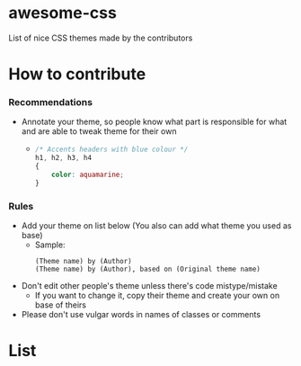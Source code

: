 # awesome-css
List of nice CSS themes made by the contributors
# How to contribute
### Recommendations
- Annotate your theme, so people know what part is responsible for what and  are able to tweak theme for their own
  - ```css
    /* Accents headers with blue colour */
    h1, h2, h3, h4
    {
        color: aquamarine;
    }
    ```
### Rules
- Add your theme on list below (You also can add what theme you used as base)
  - Sample:
    ```
    (Theme name) by (Author)
    (Theme name) by (Author), based on (Original theme name)
    ```
- Don't edit other people's theme unless there's code mistype/mistake
  - If you want to change it, copy their theme and create your own on base of theirs
- Please don't use vulgar words in names of classes or comments
# List
